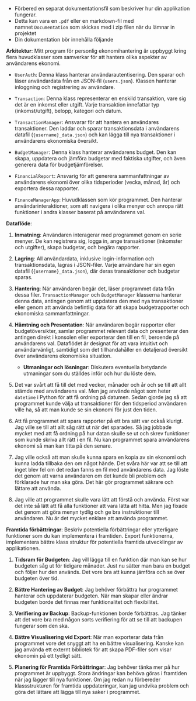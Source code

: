 - Förbered en separat dokumentationsfil som beskriver hur din applikation fungerar.
- Detta kan vara en `.pdf` eller en markdown-fil med namnet `Documentation` som skickas med i zip filen när du lämnar in projektet
- Din dokumentation bör innehålla följande

**Arkitektur**: Mitt program för personlig ekonomihantering är uppbyggt kring flera huvudklasser som samverkar för att hantera olika aspekter av användarens ekonomi.

- `UserAuth`: Denna klass hanterar användarautentisering. Den sparar och läser användardata från en JSON-fil (`users.json`). Klassen hanterar inloggning och registrering av användare.
    
- `Transaction`: Denna klass representerar en enskild transaktion, vare sig det är en inkomst eller utgift. Varje transaktion innefattar typ (inkomst/utgift), belopp, kategori och datum.
    
- `TransactionManager`: Ansvarar för att hantera en användares transaktioner. Den laddar och sparar transaktionsdata i användarens datafil (`{username}_data.json`) och kan lägga till nya transaktioner i användarens ekonomiska översikt.
    
- `BudgetManager`: Denna klass hanterar användarens budget. Den kan skapa, uppdatera och jämföra budgetar med faktiska utgifter, och även generera data för budgetjämförelser.
    
- `FinancialReport`: Ansvarig för att generera sammanfattningar av användarens ekonomi över olika tidsperioder (vecka, månad, år) och exportera dessa rapporter.
    
- `FinanceManagerApp`: Huvudklassen som kör programmet. Den hanterar användarinteraktioner, som att navigera i olika menyer och anropa rätt funktioner i andra klasser baserat på användarens val.
    

**Dataflöde**:

1. **Inmatning**: Användaren interagerar med programmet genom en serie menyer. De kan registrera sig, logga in, ange transaktioner (inkomster och utgifter), skapa budgetar, och begära rapporter.
    
2. **Lagring**: All användardata, inklusive login-information och transaktionsdata, lagras i JSON-filer. Varje användare har sin egen datafil (`{username}_data.json`), där deras transaktioner och budgetar sparas.
    
3. **Hantering**: När användaren begär det, läser programmet data från dessa filer. `TransactionManager` och `BudgetManager` klasserna hanterar denna data, antingen genom att uppdatera den med nya transaktioner eller genom att använda befintlig data för att skapa budgetrapporter och ekonomiska sammanfattningar.
    
4. **Hämtning och Presentation**: När användaren begär rapporter eller budgetöversikter, samlar programmet relevant data och presenterar den antingen direkt i konsolen eller exporterar den till en fil, beroende på användarens val. Dataflödet är designat för att vara intuitivt och användarvänligt, samtidigt som det tillhandahåller en detaljerad översikt över användarens ekonomiska situation.


    - **Utmaningar och lösningar**: Diskutera eventuella betydande utmaningar som du ställdes inför och hur du löste dem. 

1. Det var svårt att få till det med veckor, månader och år och se till att allt stämde med användarens val. Men jag använde något som heter `datetime` i Python för att få ordning på datumen. Sedan gjorde jag så att programmet kunde välja ut transaktioner för den tidsperiod användaren ville ha, så att man kunde se sin ekonomi för just den tiden.
    
2. Att få programmet att spara rapporter på ett bra sätt var också klurigt. Jag ville se till att allt såg rätt ut när det sparades. Så jag jobbade mycket med att få ordning på hur datan skulle se ut och skrev funktioner som kunde skriva allt rätt i en fil. Nu kan programmet spara användarens ekonomi så man kan titta på den senare.
    
3. Jag ville också att man skulle kunna spara en kopia av sin ekonomi och kunna ladda tillbaka den om något hände. Det svåra här var att se till att inget blev fel om det redan fanns en fil med användarens data. Jag löste det genom att varna användaren om det kunde bli problem och förklarade hur man ska göra. Det här gör programmet säkrare och lättare att använda.
    
4. Jag ville att programmet skulle vara lätt att förstå och använda. Först var det inte så lätt att få alla funktioner att vara lätta att hitta. Men jag fixade det genom att göra menyn tydlig och ge bra instruktioner till användaren. Nu är det mycket enklare att använda programmet.

**Framtida förbättringar**: Beskriv potentiella förbättringar eller ytterligare funktioner som du kan implementera i framtiden. Export funktionerna, implementera bättre klass struktur för potentiella framtida utvecklingar av applikationen.

1. **Tidsram för Budgeten**: Jag vill lägga till en funktion där man kan se hur budgeten såg ut för tidigare månader. Just nu sätter man bara en budget och följer hur den används. Det vore bra att kunna jämföra och se över budgeten över tid.
    
2. **Bättre Hantering av Budget**: Jag behöver förbättra hur programmet hanterar och uppdaterar budgeten. När man skapar eller ändrar budgeten borde det finnas mer funktionalitet och flexibilitet.
    
3. **Verifiering av Backup**: Backup-funktionen borde förbättras. Jag tänker att det vore bra med någon sorts verifiering för att se till att backupen fungerar som den ska.
    
4. **Bättre Visualisering vid Export**: När man exporterar data från programmet vore det snyggt att ha en bättre visualisering. Kanske kan jag använda ett externt bibliotek för att skapa PDF-filer som visar ekonomin på ett tydligt sätt.
    
5. **Planering för Framtida Förbättringar**: Jag behöver tänka mer på hur programmet är uppbyggt. Stora ändringar kan behöva göras i framtiden när jag lägger till nya funktioner. Om jag redan nu förbereder klassstrukturen för framtida uppdateringar, kan jag undvika problem och göra det lättare att lägga till nya saker i programmet.